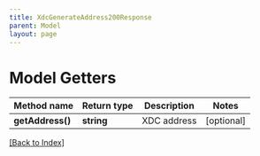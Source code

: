 ```yaml
---
title: XdcGenerateAddress200Response
parent: Model
layout: page
---
```


# Model Getters

Method name | Return type | Description | Notes
------------ | ------------- | ------------- | -------------
**getAddress()** | **string** | XDC address | [optional]

[[Back to Index]](../index.md)

